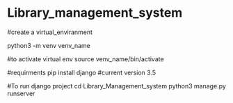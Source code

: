 # Library_management_system
#create a virtual_enviranment

python3 -m venv venv_name

#to activate virtual env 
source venv_name/bin/activate

#requirments
pip install django #current version 3.5

#To run django project
cd Library_Management_system
python3 manage.py runserver
